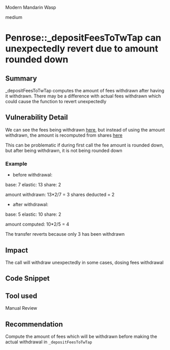 Modern Mandarin Wasp

medium

# Penrose::_depositFeesToTwTap can unexpectedly revert due to amount rounded down

## Summary
_depositFeesToTwTap computes the amount of fees withdrawn after having it withdrawn. There may be a difference with actual fees withdrawn which could cause the function to revert unexpectedly

## Vulnerability Detail
We can see the fees being withdrawn [here](https://github.com/sherlock-audit/2024-02-tapioca/blob/main/Tapioca-bar/contracts/Penrose.sol#L573), but instead of using the amount withdrawn, the amount is recomputed from shares [here](https://github.com/sherlock-audit/2024-02-tapioca/blob/main/Tapioca-bar/contracts/Penrose.sol#L576)

This can be problematic if during first call the fee amount is rounded down, but after being withdrawn, it is not being rounded down

### Example

- before withdrawal:

base: 7
elastic: 13
share: 2

amount withdrawn: 13*2/7 = 3
shares deducted = 2

- after withdrawal:

base: 5
elastic: 10
share: 2

amount computed: 10*2/5 = 4

The transfer reverts because only 3 has been withdrawn

## Impact
The call will withdraw unexpectedly in some cases, dosing fees withdrawal

## Code Snippet

## Tool used

Manual Review

## Recommendation
Compute the amount of fees which will be withdrawn before making the actual withdrawal in `_depositFeesToTwTap`